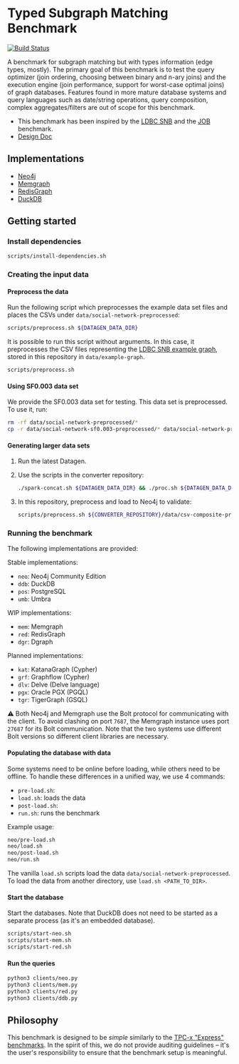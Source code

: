 # Typed Subgraph Matching Benchmark

[![Build Status](https://circleci.com/gh/ldbc/tsmb.svg?style=svg&circle-token=b558369d54d3205fc9d985a4dd2196b967ebcff8)](https://circleci.com/gh/ldbc/tsmb)

A benchmark for subgraph matching but with types information (edge types, mostly). The primary goal of this benchmark is to test the query optimizer (join ordering, choosing between binary and n-ary joins) and the execution engine (join performance, support for worst-case optimal joins) of graph databases. Features found in more mature database systems and query languages such as date/string operations, query composition, complex aggregates/filters are out of scope for this benchmark.

* This benchmark has been inspired by the [LDBC SNB](https://arxiv.org/pdf/2001.02299.pdf) and the [JOB](https://db.in.tum.de/~leis/papers/lookingglass.pdf) benchmark.
* [Design Doc](https://docs.google.com/document/d/1w1cMNyrOoarG69fmNDr5UV7w_T0O0j-yZ0aYu29iWw8/edit)

## Implementations

* [Neo4j](https://neo4j.com/)
* [Memgraph](https://memgraph.com/)
* [RedisGraph](https://oss.redislabs.com/redisgraph/)
* [DuckDB](https://www.duckdb.org/)

## Getting started

### Install dependencies

```bash
scripts/install-dependencies.sh
```

### Creating the input data

#### Preprocess the data

Run the following script which preprocesses the example data set files and places the CSVs under `data/social-network-preprocessed`:

```bash
scripts/preprocess.sh ${DATAGEN_DATA_DIR}
```

It is possible to run this script without arguments. In this case, it preprocesses the CSV files representing the [LDBC SNB example graph](https://ldbc.github.io/ldbc_snb_docs/example-graph-without-refreshes.pdf), stored in this repository in `data/example-graph`.

```bash
scripts/preprocess.sh
```

#### Using SF0.003 data set

We provide the SF0.003 data set for testing. This data set is preprocessed. To use it, run:

```bash
rm -rf data/social-network-preprocessed/*
cp -r data/social-network-sf0.003-preprocessed/* data/social-network-preprocessed
```

#### Generating larger data sets

1. Run the latest Datagen.

1. Use the scripts in the converter repository:

   ```bash
   ./spark-concat.sh ${DATAGEN_DATA_DIR} && ./proc.sh ${DATAGEN_DATA_DIR} --no-header && ./rename.sh
   ```

1. In this repository, preprocess and load to Neo4j to validate:

   ```bash
   scripts/preprocess.sh ${CONVERTER_REPOSITORY}/data/csv-composite-projected-fk-legacy-filenames && scripts/load-neo.sh
   ```

### Running the benchmark

The following implementations are provided:

Stable implementations:

* `neo`: Neo4j Community Edition
* `ddb`: DuckDB
* `pos`: PostgreSQL
* `umb`: Umbra

WIP implementations:

* `mem`: Memgraph
* `red`: RedisGraph
* `dgr`: Dgraph

Planned implementations:

* `kat`: KatanaGraph (Cypher)
* `grf`: Graphflow (Cypher)
* `dlv`: Delve (Delve language)
* `pgx`: Oracle PGX (PGQL)
* `tgr`: TigerGraph (GSQL)

:warning: Both Neo4j and Memgraph use the Bolt protocol for communicating with the client.
To avoid clashing on port `7687`, the Memgraph instance uses port `27687` for its Bolt communication.
Note that the two systems use different Bolt versions so different client libraries are necessary.

#### Populating the database with data

Some systems need to be online before loading, while others need to be offline. To handle these differences in a unified way, we use 4 commands:

* `pre-load.sh`: 
* `load.sh`: loads the data
* `post-load.sh`: 
* `run.sh`: runs the benchmark 

Example usage:

```bash
neo/pre-load.sh
neo/load.sh
neo/post-load.sh
neo/run.sh
```

The vanilla `load.sh` scripts load the data `data/social-network-preprocessed`. To load the data from another directory, use `load.sh <PATH_TO_DIR>`.

#### Start the database

Start the databases. Note that DuckDB does not need to be started as a separate process (as it's an embedded database).

```bash
scripts/start-neo.sh
scripts/start-mem.sh
scripts/start-red.sh
```

#### Run the queries

```bash
python3 clients/neo.py
python3 clients/mem.py
python3 clients/red.py
python3 clients/ddb.py
```

## Philosophy

This benchmark is designed to be *simple* similarly to the [TPC-x "Express" benchmarks](http://www.vldb.org/pvldb/vol6/p1186-nambiar.pdf).
In the spirit of this, we do not provide auditing guidelines – it's the user's responsibility to ensure that the benchmark setup is meaningful.
